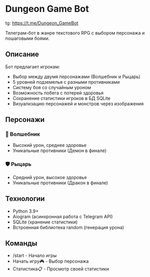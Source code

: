 # Dungeon Game Bot
tg: https://t.me/Dungeon_GameBot

Телеграм-бот в жанре текстового RPG с выбором персонажа и пошаговыми боями.

## Описание

Бот предлагает игрокам:
- Выбор между двумя персонажами (Волшебник и Рыцарь)
- 5 уровней подземелья с разными противниками
- Систему боя со случайным уроном
- Возможность побега с потерей здоровья
- Сохранение статистики игроков в БД SQLite
- Визуализацию персонажей и монстров через изображения

## Персонажи

### 🧙 Волшебник
- Высокий урон, среднее здоровье
- Уникальные противники (Демон в финале)

### 🛡️ Рыцарь
- Средний урон, высокое здоровье
- Уникальные противники (Дракон в финале)

## Технологии

- Python 3.9+
- Aiogram (асинхронная работа с Telegram API)
- SQLite (хранение статистики)
- Встроенная библиотека random (генерация урона)

## Команды

- /start - Начало игры
- Начать игру🎮 - Выбор персонажа
- Статистика📋 - Просмотр своей статистики
